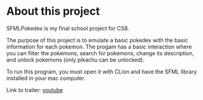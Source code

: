# About this project
SFMLPokedex is my final school project for CS8. 

The purpose of this project is to emulate a basic pokedex with the basic information for each pokemon. The progam has a basic interaction where you can filter the pokemons, search for pokemons, change its description, and unlock pokemons (only pikachu can be unlocked).

To run this program, you must open it with CLion and have the SFML library installed in your mac computer.

Link to trailer: [youtube](https://www.youtube.com/watch?v=d4N-jIXv3I0 "SFMLPokedex Trailer")
